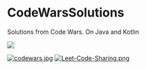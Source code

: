 # CodeWarsSolutions
Solutions from Code Wars. On Java and Kotlin

<a href="https://www.codewars.com/users/GeorgCantor" target="_blank"><img src="https://www.codewars.com/users/GeorgCantor/badges/large" /></a>

[![codewars.jpg](https://i.postimg.cc/yY5LsJ7r/codewars.jpg)](https://postimg.cc/gnVVK2Xv)                                            [![Leet-Code-Sharing.png](https://i.postimg.cc/FKpn5WzJ/Leet-Code-Sharing.png)](https://postimg.cc/8FFbLbh1)
